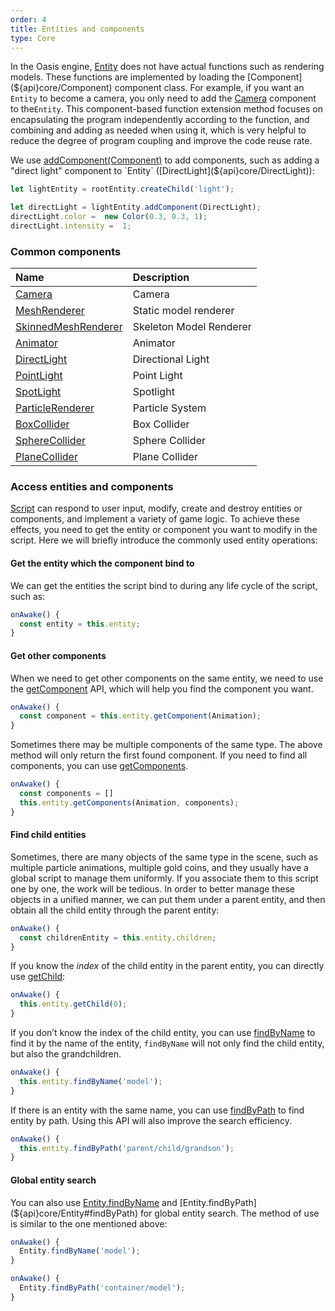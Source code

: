 ```yaml
---
order: 4
title: Entities and components
type: Core
---
```


In the Oasis engine, [Entity](${api}core/Entity) does not have actual functions such as rendering models. These functions are implemented by loading the [Component](${api}core/Component) component class. For example, if you want an `Entity` to become a camera, you only need to add the [Camera](${api}core/Camera) component  to the`Entity`. This component-based function extension method focuses on encapsulating the program independently according to the function, and combining and adding as needed when using it, which is very helpful to reduce the degree of program coupling and improve the code reuse rate.

We use [addComponent(Component)](${api}core/Entity#addComponent) to add components, such as adding a "direct light" component to `Entity` ([DirectLight](${api}core/DirectLight)):

```typescript
let lightEntity = rootEntity.createChild('light');

let directLight = lightEntity.addComponent(DirectLight);
directLight.color =  new Color(0.3, 0.3, 1);
directLight.intensity =  1;
```


### Common components
| Name | Description |
| :--- | :--- |
| [Camera](${api}core/Camera) | Camera |
| [MeshRenderer](${api}core/MeshRenderer) | Static model renderer |
| [SkinnedMeshRenderer](${api}core/SkinnedMeshRenderer) | Skeleton Model Renderer |
| [Animator](${api}core/animation/Animator) | Animator |
| [DirectLight](${api}core/DirectLight) | Directional Light |
| [PointLight](${api}core/PointLight) | Point Light |
| [SpotLight](${api}core/SpotLight) | Spotlight |
| [ParticleRenderer](${api}core/ParticleRenderer) | Particle System |
| [BoxCollider](${api}core/BoxCollider) | Box Collider |
| [SphereCollider](${api}core/SphereCollider) | Sphere Collider |
| [PlaneCollider](${api}core/PlaneCollider) | Plane Collider |


### Access entities and components

[Script](${docs}script) can respond to user input, modify, create and destroy entities or components, and implement a variety of game logic. To achieve these effects, you need to get the entity or component you want to modify in the script. Here we will briefly introduce the commonly used entity operations:

#### Get the entity which the component bind to
We can get the entities the script bind to  during any life cycle of the script, such as:
```typescript
onAwake() {
  const entity = this.entity;
}
```
#### Get other components
When we need to get other components on the same entity, we need to use the [getComponent](${api}core/Entity#getComponent) API, which will help you find the component you want.

```typescript
onAwake() {
  const component = this.entity.getComponent(Animation);
}
```

Sometimes there may be multiple components of the same type. The above method will only return the first found component. If you need to find all components, you can use [getComponents](${api}core/Entity#getComponents).

```typescript
onAwake() {
  const components = []
  this.entity.getComponents(Animation, components);
}
```

#### Find child entities
Sometimes, there are many objects of the same type in the scene, such as multiple particle animations, multiple gold coins, and they usually have a global script to manage them uniformly. If you associate them to this script one by one, the work will be tedious. In order to better manage these objects in a unified manner, we can put them under a parent entity, and then obtain all the child entity through the parent entity:

```typescript
onAwake() {
  const childrenEntity = this.entity.children;
}
```

If you know the *index* of the child entity in the parent entity, you can directly use [getChild](${api}core/Entity#getChild):

```typescript
onAwake() {
  this.entity.getChild(0);
}
```

If you don’t know the index of the child entity, you can use [findByName](${api}core/Entity#findByName) to find it by the name of the entity, `findByName` will not only find the child entity, but also the grandchildren.

```typescript
onAwake() {
  this.entity.findByName('model');
}
```

If there is an entity with the same name, you can use [findByPath](${api}core/Entity#findByPath) to find entity by path. Using this API will also improve the search efficiency.

```typescript
onAwake() {
  this.entity.findByPath('parent/child/grandson');
}
```

#### Global entity search

You can also use [Entity.findByName](${api}core/Entity#findByName) and [Entity.findByPath](${api}core/Entity#findByPath) for global entity search. The method of use is similar to the one mentioned above:

```typescript
onAwake() {
  Entity.findByName('model');
}
```
```typescript
onAwake() {
  Entity.findByPath('container/model');
}
```



